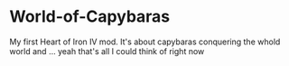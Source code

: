 # World-of-Capybaras
My first Heart of Iron IV mod.
It's about capybaras conquering the whold world and ... yeah that's all I could think of right now
